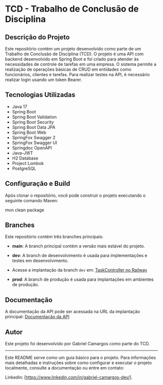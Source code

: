 # TCD - Trabalho de Conclusão de Disciplina

## Descrição do Projeto

Este repositório contém um projeto desenvolvido como parte de um Trabalho de Conclusão de Disciplina (TCD). O projeto é uma API com backend desenvolvido em Spring Boot e foi criado para atender às necessidades de controle de tarefas em uma empresa. O sistema permite a realização de operações básicas de CRUD em entidades como funcionários, clientes e tarefas. Para realizar testes na API, é necessário realizar login usando um token Bearer.

## Tecnologias Utilizadas

- Java 17
- Spring Boot
- Spring Boot Validation
- Spring Boot Security
- Spring Boot Data JPA
- Spring Boot Web
- SpringFox Swagger 2
- SpringFox Swagger UI
- Springdoc OpenAPI
- Java-JWT
- H2 Database
- Project Lombok
- PostgreSQL

## Configuração e Build

Após clonar o repositório, você pode construir o projeto executando o seguinte comando Maven:

mvn clean package

## Branches

Este repositório contém três branches principais:

- **main**: A branch principal contém a versão mais estável do projeto.

- **dev**: A branch de desenvolvimento é usada para implementações e testes em desenvolvimento.
- Acesse a implantação da branch `dev` em: [TaskController no Railway](https://taskcontroller-dev.up.railway.app/swagger-ui/index.html/)


- **prod**: A branch de produção é usada para implantações em ambientes de produção. 
## Documentação

A documentação da API pode ser acessada na URL da implantação principal: [Documentação da API](https://taskcontroller-dev.up.railway.app/swagger-ui/index.html/)

## Autor

Este projeto foi desenvolvido por Gabriel Camargos como parte do TCD.

---

Este README serve como um guia básico para o projeto. Para informações mais detalhadas e instruções sobre como configurar e executar o projeto localmente, consulte a documentação ou entre em contato:

Linkedin: [https://www.linkedin.com/in/gabriel-camargos-dev/].
